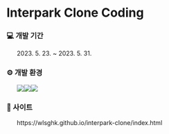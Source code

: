 # Interpark Clone Coding
<h3>💻 개발 기간</h3>
<ul>2023. 5. 23. ~ 2023. 5. 31.</ul>
<h3>⚙ 개발 환경</h3>
<ul>
<img src="https://img.shields.io/badge/html5-F24E1E?style=for-the-badge&logo=html5&logoColor=black"><img src="https://img.shields.io/badge/css3-1572B6?style=for-the-badge&logo=CSS3&logoColor=white"><img src="https://img.shields.io/badge/javascript-764ABC?style=for-the-badge&logo=JavaScript&logoColor=purple"></li>
</ul>
<h3>🔎 사이트</h3>
<ul>https://wlsghk.github.io/interpark-clone/index.html</ul>

